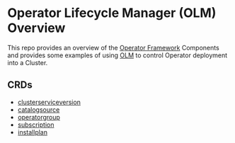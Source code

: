 # Operator Lifecycle Manager (OLM) Overview

This repo provides an overview of the [Operator Framework](https://github.com/operator-framework) Components and
provides some examples of using [OLM](https://github.com/operator-framework/operator-lifecycle-manager)
to control Operator deployment into a Cluster.

## CRDs

* [clusterserviceversion](https://raw.githubusercontent.com/operator-framework/operator-lifecycle-manager/master/deploy/upstream/manifests/0.18.3/0000_50_olm_00-clusterserviceversions.crd.yaml)
* [catalogsource](https://raw.githubusercontent.com/operator-framework/operator-lifecycle-manager/master/deploy/upstream/manifests/0.18.3/0000_50_olm_00-catalogsources.crd.yaml)
* [operatorgroup](https://raw.githubusercontent.com/operator-framework/operator-lifecycle-manager/master/deploy/upstream/manifests/0.18.3/0000_50_olm_00-operatorgroups.crd.yaml)
* [subscription](https://raw.githubusercontent.com/operator-framework/operator-lifecycle-manager/master/deploy/upstream/manifests/0.18.3/0000_50_olm_00-subscriptions.crd.yaml)
* [installplan](https://raw.githubusercontent.com/operator-framework/operator-lifecycle-manager/master/deploy/upstream/manifests/0.18.3/0000_50_olm_00-installplans.crd.yaml)
